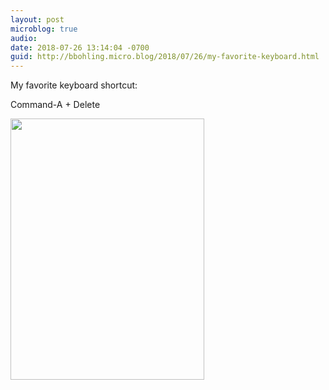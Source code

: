 ```yaml
---
layout: post
microblog: true
audio: 
date: 2018-07-26 13:14:04 -0700
guid: http://bbohling.micro.blog/2018/07/26/my-favorite-keyboard.html
---
```

My favorite keyboard shortcut: 

Command-A + Delete 

<img src="http://micro.brandonbohling.com/uploads/2018/b19728686d.jpg" width="310" height="418" />
